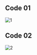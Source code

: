 ## Code 01

![1](https://github.com/user-attachments/assets/4d493619-0332-4eaa-94cf-ba10abce2bcb)


## Code 02

![2](https://github.com/user-attachments/assets/9c19fd2f-9e31-474a-977e-f1d1a5bcdf83)
